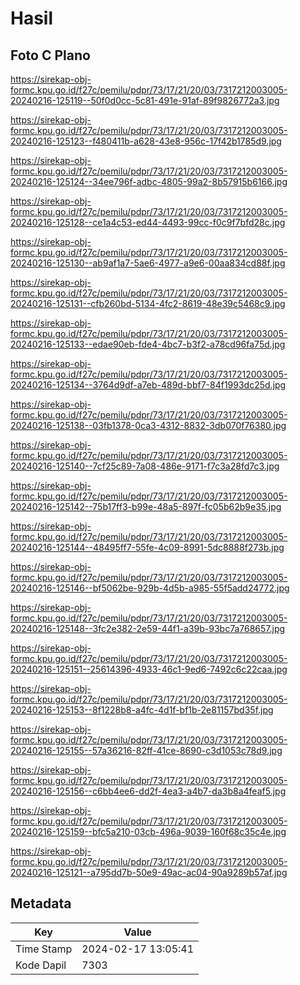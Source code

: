 # Hasil

## Foto C Plano

https://sirekap-obj-formc.kpu.go.id/f27c/pemilu/pdpr/73/17/21/20/03/7317212003005-20240216-125119--50f0d0cc-5c81-491e-91af-89f9826772a3.jpg

https://sirekap-obj-formc.kpu.go.id/f27c/pemilu/pdpr/73/17/21/20/03/7317212003005-20240216-125123--f480411b-a628-43e8-956c-17f42b1785d9.jpg

https://sirekap-obj-formc.kpu.go.id/f27c/pemilu/pdpr/73/17/21/20/03/7317212003005-20240216-125124--34ee796f-adbc-4805-99a2-8b57915b6166.jpg

https://sirekap-obj-formc.kpu.go.id/f27c/pemilu/pdpr/73/17/21/20/03/7317212003005-20240216-125128--ce1a4c53-ed44-4493-99cc-f0c9f7bfd28c.jpg

https://sirekap-obj-formc.kpu.go.id/f27c/pemilu/pdpr/73/17/21/20/03/7317212003005-20240216-125130--ab9af1a7-5ae6-4977-a9e6-00aa834cd88f.jpg

https://sirekap-obj-formc.kpu.go.id/f27c/pemilu/pdpr/73/17/21/20/03/7317212003005-20240216-125131--cfb260bd-5134-4fc2-8619-48e39c5468c9.jpg

https://sirekap-obj-formc.kpu.go.id/f27c/pemilu/pdpr/73/17/21/20/03/7317212003005-20240216-125133--edae90eb-fde4-4bc7-b3f2-a78cd96fa75d.jpg

https://sirekap-obj-formc.kpu.go.id/f27c/pemilu/pdpr/73/17/21/20/03/7317212003005-20240216-125134--3764d9df-a7eb-489d-bbf7-84f1993dc25d.jpg

https://sirekap-obj-formc.kpu.go.id/f27c/pemilu/pdpr/73/17/21/20/03/7317212003005-20240216-125138--03fb1378-0ca3-4312-8832-3db070f76380.jpg

https://sirekap-obj-formc.kpu.go.id/f27c/pemilu/pdpr/73/17/21/20/03/7317212003005-20240216-125140--7cf25c89-7a08-486e-9171-f7c3a28fd7c3.jpg

https://sirekap-obj-formc.kpu.go.id/f27c/pemilu/pdpr/73/17/21/20/03/7317212003005-20240216-125142--75b17ff3-b99e-48a5-897f-fc05b62b9e35.jpg

https://sirekap-obj-formc.kpu.go.id/f27c/pemilu/pdpr/73/17/21/20/03/7317212003005-20240216-125144--48495ff7-55fe-4c09-8991-5dc8888f273b.jpg

https://sirekap-obj-formc.kpu.go.id/f27c/pemilu/pdpr/73/17/21/20/03/7317212003005-20240216-125146--bf5062be-929b-4d5b-a985-55f5add24772.jpg

https://sirekap-obj-formc.kpu.go.id/f27c/pemilu/pdpr/73/17/21/20/03/7317212003005-20240216-125148--3fc2e382-2e59-44f1-a39b-93bc7a768657.jpg

https://sirekap-obj-formc.kpu.go.id/f27c/pemilu/pdpr/73/17/21/20/03/7317212003005-20240216-125151--25614396-4933-46c1-9ed6-7492c6c22caa.jpg

https://sirekap-obj-formc.kpu.go.id/f27c/pemilu/pdpr/73/17/21/20/03/7317212003005-20240216-125153--8f1228b8-a4fc-4d1f-bf1b-2e81157bd35f.jpg

https://sirekap-obj-formc.kpu.go.id/f27c/pemilu/pdpr/73/17/21/20/03/7317212003005-20240216-125155--57a36216-82ff-41ce-8690-c3d1053c78d9.jpg

https://sirekap-obj-formc.kpu.go.id/f27c/pemilu/pdpr/73/17/21/20/03/7317212003005-20240216-125156--c6bb4ee6-dd2f-4ea3-a4b7-da3b8a4feaf5.jpg

https://sirekap-obj-formc.kpu.go.id/f27c/pemilu/pdpr/73/17/21/20/03/7317212003005-20240216-125159--bfc5a210-03cb-496a-9039-160f68c35c4e.jpg

https://sirekap-obj-formc.kpu.go.id/f27c/pemilu/pdpr/73/17/21/20/03/7317212003005-20240216-125121--a795dd7b-50e9-49ac-ac04-90a9289b57af.jpg


## Metadata

| Key        | Value               |
| ---------- | ------------------- |
| Time Stamp | 2024-02-17 13:05:41 |
| Kode Dapil | 7303                |



